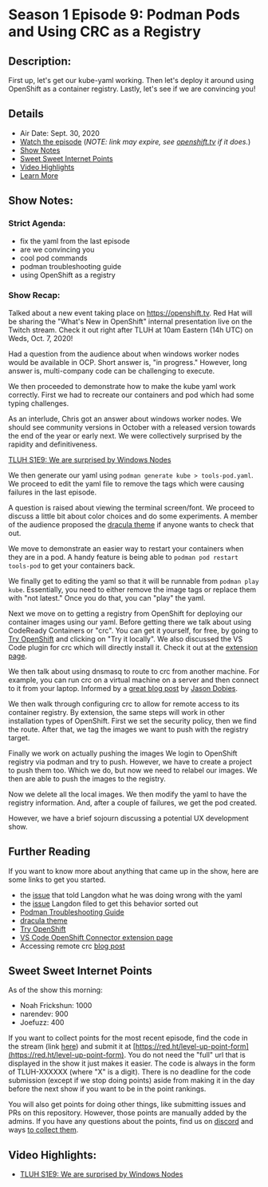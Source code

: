 # Season 1 Episode 9: Podman Pods and Using CRC as a Registry

## Description:

First up, let's get our kube-yaml working.
Then let's deploy it around using OpenShift as a container registry.
Lastly, let's see if we are convincing you!

## Details
* Air Date: Sept. 30, 2020
* [Watch the episode]() (_NOTE: link may expire, see [openshift.tv](https://openshift.tv) if it does._)
* [Show Notes](#show-notes)
* [Sweet Sweet Internet Points](#sweet-sweet-internet-points)
* [Video Highlights](#video-highlights)
* [Learn More](https://red.ht/leveluphour)

## Show Notes:

### Strict Agenda:
* fix the yaml from the last episode
* are we convincing you
* cool pod commands
* podman troubleshooting guide
* using OpenShift as a registry

### Show Recap:

Talked about a new event taking place on https://openshift.tv.
Red Hat will be sharing the "What's New in OpenShift" internal presentation live on the Twitch stream.
Check it out right after TLUH at 10am Eastern (14h UTC) on Weds, Oct. 7, 2020!

Had a question from the audience about when windows worker nodes would be available in OCP.
Short answer is, "in progress."
However, long answer is, multi-company code can be challenging to execute.

We then proceeded to demonstrate how to make the kube yaml work correctly.
First we had to recreate our containers and pod which had some typing challenges.

As an interlude, Chris got an answer about windows worker nodes.
We should see community versions in October with a released version towards the end of the year or early next.
We were collectively surprised by the rapidity and definitiveness.

[TLUH S1E9: We are surprised by Windows Nodes](https://clips.twitch.tv/TallBrainyVelociraptorThisIsSparta)

We then generate our yaml using `podman generate kube > tools-pod.yaml`.
We proceed to edit the yaml file to remove the tags which were causing failures in the last episode.

A question is raised about viewing the terminal screen/font.
We proceed to discuss a little bit about color choices and do some experiments.
A member of the audience proposed the [dracula theme](https://draculatheme.com/) if anyone wants to check that out.

We move to demonstrate an easier way to restart your containers when they are in a pod.
A handy feature is being able to `podman pod restart tools-pod` to get your containers back.

We finally get to editing the yaml so that it will be runnable from `podman play kube`.
Essentially, you need to either remove the image tags or replace them with "not latest."
Once you do that, you can "play" the yaml.

Next we move on to getting a registry from OpenShift for deploying our container images using our yaml.
Before getting there we talk about using CodeReady Containers or "crc".
You can get it yourself, for free, by going to [Try OpenShift](https://red.ht/stream-try) and clicking on "Try it locally".
We also discussed the VS Code plugin for crc which will directly install it.
Check it out at the [extension page](https://marketplace.visualstudio.com/items?itemName=redhat.vscode-openshift-connector).

We then talk about using dnsmasq to route to crc from another machine.
For example, you can run crc on a virtual machine on a server and then connect to it from your laptop.
Informed by a [great blog post](https://www.openshift.com/blog/accessing-codeready-containers-on-a-remote-server/) by [Jason Dobies](https://twitter.com/jdob).

We then walk through configuring crc to allow for remote access to its container registry.
By extension, the same steps will work in other installation types of OpenShift.
First we set the security policy, then we find the route.
After that, we tag the images we want to push with the registry target.

Finally we work on actually pushing the images
We login to OpenShift registry via podman and try to push.
However, we have to create a project to push them too.
Which we do, but now we need to relabel our images.
We then are able to push the images to the registry.

Now we delete all the local images.
We then modify the yaml to have the registry information.
And, after a couple of failures, we get the pod created.

However, we have a brief sojourn discussing a potential UX development show.

## Further Reading

If you want to know more about anything that came up in the show, here are some links to get you started.
* the [issue](https://github.com/containers/podman/issues/5186) that told Langdon what he was doing wrong with the yaml
* the [issue](https://github.com/containers/podman/issues/7838) Langdon filed to get this behavior sorted out
* [Podman Troubleshooting Guide](https://github.com/containers/podman/blob/master/troubleshooting.md)
* [dracula theme](https://draculatheme.com/)
* [Try OpenShift](https://red.ht/stream-try)
* [VS Code OpenShift Connector extension page](https://marketplace.visualstudio.com/items?itemName=redhat.vscode-openshift-connector)
* Accessing remote crc [blog post](https://www.openshift.com/blog/accessing-codeready-containers-on-a-remote-server/)

## Sweet Sweet Internet Points
As of the show this morning:
* Noah Frickshun: 1000
* narendev: 900
* Joefuzz: 400

If you want to collect points for the most recent episode, find the code in the stream (link [here](#details)) and submit it at [https://red.ht/level-up-point-form](https://red.ht/level-up-point-form).
You do not need the "full" url that is displayed in the show it just makes it easier.
The code is always in the form of TLUH-XXXXXX (where "X" is a digit).
There is no deadline for the code submission (except if we stop doing points) aside from making it in the day before the next show if you want to be in the point rankings.

You will also get points for doing other things, like submitting issues and PRs on this repository.
However, those points are manually added by the admins.
If you have any questions about the points, find us on [discord](https://discord.gg/5VMVGJt) and ways [to collect them](../activities.md).

## Video Highlights:
* [TLUH S1E9: We are surprised by Windows Nodes](https://clips.twitch.tv/TallBrainyVelociraptorThisIsSparta)
